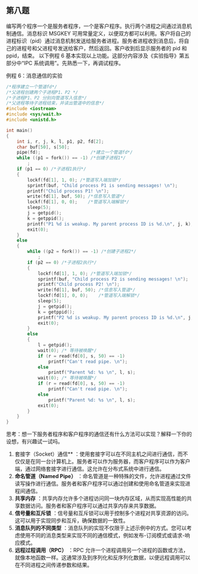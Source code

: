 ## 第八题

编写两个程序一个是服务者程序，一个是客户程序。执行两个进程之间通过消息机制通信。消息标识 MSGKEY 可用常量定义，以便双方都可以利用。客户将自己的进程标识（pid）通过消息机制发送给服务者进程。服务者进程收到消息后，将自己的进程号和父进程号发送给客户，然后返回。客户收到后显示服务者的 pid 和 ppid，结束。
以下例程 6 基本实现以上功能。这部分内容涉及《实验指导》第五部分中“IPC 系统调用”。先熟悉一下，再调试程序。

例程 6：消息通信的实验

```cpp
/*程序建立一个管道fd*/
/*父进程创建两个子进程P1、P2 */
/*子进程P1、P2 分别向管道写入信息*/
/*父进程等待子进程结束，并读出管道中的信息*/
#include <iostream>
#include <sys/wait.h>
#include <unistd.h>

int main()
{
    int i, r, j, k, l, p1, p2, fd[2];
    char buf[50], s[50];
    pipe(fd);                   /*建立一个管道fd*/
    while ((p1 = fork()) == -1) /*创建子进程1*/
        ;
    if (p1 == 0) /*子进程1执行*/
    {
        lockf(fd[1], 1, 0); /*管道写入端加锁*/
        sprintf(buf, "Child process P1 is sending messages! \n");
        printf("Child process P1! \n");
        write(fd[1], buf, 50); /*信息写入管道*/
        lockf(fd[1], 0, 0);    /*管道写入端解锁*/
        sleep(5);
        j = getpid();
        k = getppid();
        printf("P1 %d is weakup. My parent process ID is %d.\n", j, k);
        exit(0);
    }
    else
    {
        while ((p2 = fork()) == -1) /*创建子进程2*/
            ;
        if (p2 == 0) /*子进程2执行*/
        {
            lockf(fd[1], 1, 0); /*管道写入端加锁*/
            sprintf(buf, "Child process P2 is sending messages! \n");
            printf("Child process P2! \n");
            write(fd[1], buf, 50); /*信息写入管道*/
            lockf(fd[1], 0, 0);    /*管道写入端解锁*/
            sleep(5);
            j = getpid();
            k = getppid();
            printf("P2 %d is weakup. My parent process ID is %d.\n", j, k);
            exit(0);
        }
        else
        {
            l = getpid();
            wait(0); /* 等待被唤醒*/
            if (r = read(fd[0], s, 50) == -1)
                printf("Can't read pipe. \n");
            else
                printf("Parent %d: %s \n", l, s);
            wait(0); /* 等待被唤醒*/
            if (r = read(fd[0], s, 50) == -1)
                printf("Can't read pipe. \n");
            else
                printf("Parent %d: %s \n", l, s);
            exit(0);
        }
    }
}
```

思考：想一下服务者程序和客户程序的通信还有什么方法可以实现？解释一下你的设想，有兴趣试一试吗。

1. 套接字（Socket）通信\*\* ：使用套接字可以在不同主机之间进行通信，而不仅仅是在同一台计算机上。服务者可以作为服务器，而客户程序可以作为客户端，通过网络套接字进行通信。这允许在分布式系统中进行通信。
2. **命名管道（Named Pipe）** ：命名管道是一种特殊的文件，允许进程通过文件读写操作进行通信。服务者和客户程序可以通过创建和使用命名管道来实现进程间通信。
3. **共享内存** ：共享内存允许多个进程访问同一块内存区域，从而实现高性能的共享数据访问。服务者和客户程序可以通过共享内存来共享数据。
4. **信号量和互斥锁** ：信号量和互斥锁可以用于控制多个进程对共享资源的访问。这可以用于实现同步和互斥，确保数据的一致性。
5. **消息队列的不同类型** ：消息队列的实现不仅限于上述示例中的方式。您可以考虑使用不同的消息类型来实现不同的通信模式，例如发布-订阅模式或请求-响应模式。
6. **远程过程调用（RPC）** ：RPC 允许一个进程调用另一个进程的函数或方法，就像本地函数一样。这通常涉及到序列化和反序列化数据，以便远程调用可以在不同进程之间传递参数和结果。
